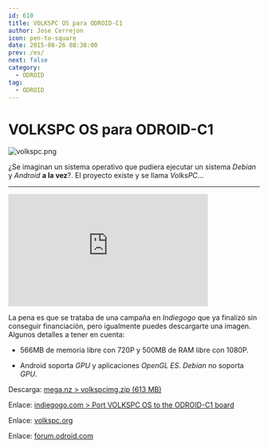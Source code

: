 ```yaml
---
id: 610
title: VOLKSPC OS para ODROID-C1
author: Jose Cerrejon
icon: pen-to-square
date: 2015-08-26 08:38:00
prev: /es/
next: false
category:
  - ODROID
tag:
  - ODROID
---
```


# VOLKSPC OS para ODROID-C1

![volkspc.png](/images/2015/08/volkspc.png)

¿Se imaginan un sistema operativo que pudiera ejecutar un sistema *Debian* y *Android* **a la vez**?. El proyecto existe y se llama *VolksPC*...

- - -
<iframe width="400" height="225" src="https://www.youtube.com/embed/QqJgAokMZu0?rel=0&amp;showinfo=0" frameborder="0" allowfullscreen></iframe>

La pena es que se trataba de una campaña en *Indiegogo* que ya finalizó sin conseguir financiación, pero igualmente puedes descargarte una imagen. Algunos detalles a tener en cuenta:

* 566MB de memoria libre con 720P y 500MB de RAM libre con 1080P. 

* Android soporta *GPU* y aplicaciones *OpenGL ES*. *Debian* no soporta *GPU*.

Descarga: [mega.nz > volkspcimg.zip (613 MB)](https://mega.nz/#!iFsyFYoC!Rn-2735qnG4TlrUPwju646vzKBSwjkecfmzxg3lSuQA)

Enlace: [indiegogo.com > Port VOLKSPC OS to the ODROID-C1 board](https://www.indiegogo.com/projects/port-volkspc-os-to-the-odroid-c1-board#/story)

Enlace: [volkspc.org](http://www.volkspc.org/)

Enlace: [forum.odroid.com](http://forum.odroid.com/viewtopic.php?f=111&t=14374)